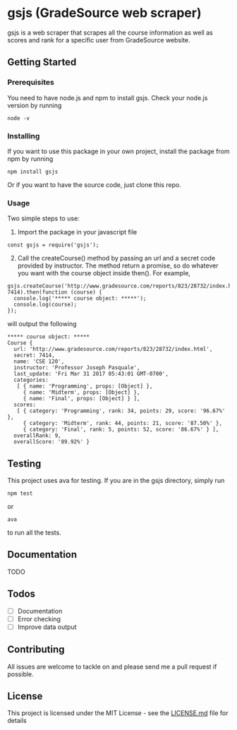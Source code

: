 # gsjs (GradeSource web scraper)
gsjs is a web scraper that scrapes all the course information as well as scores and rank for a specific user from GradeSource website.

## Getting Started

### Prerequisites

You need to have node.js and npm to install gsjs. Check your node.js version by running
```
node -v
```

### Installing

If you want to use this package in your own project, install the package from npm by running

```
npm install gsjs
```

Or if you want to have the source code, just clone this repo.

### Usage

Two simple steps to use:
1. Import the package in your javascript file

  ```
  const gsjs = require('gsjs');
  ```

2. Call the createCourse() method by passing an url and a secret code provided by instructor. The method return a promise, so do whatever you want with the course object inside then(). For example,
  ```
  gsjs.createCourse('http://www.gradesource.com/reports/823/28732/index.html', 7414).then(function (course) {
    console.log('***** course object: *****');
    console.log(course);
  });
  ```
will output the following

  ```
  ***** course object: *****
  Course {
    url: 'http://www.gradesource.com/reports/823/28732/index.html',
    secret: 7414,
    name: 'CSE 120',
    instructor: 'Professor Joseph Pasquale',
    last_update: 'Fri Mar 31 2017 05:43:01 GMT-0700',
    categories:
     [ { name: 'Programming', props: [Object] },
       { name: 'Midterm', props: [Object] },
       { name: 'Final', props: [Object] } ],
    scores:
     [ { category: 'Programming', rank: 34, points: 29, score: '96.67%' },
       { category: 'Midterm', rank: 44, points: 21, score: '87.50%' },
       { category: 'Final', rank: 5, points: 52, score: '86.67%' } ],
    overallRank: 9,
    overallScore: '89.92%' }
  ```

## Testing

This project uses ava for testing. If you are in the gsjs directory, simply run
```
npm test
```

or

```
ava
```

to run all the tests.

## Documentation
TODO

## Todos
- [ ] Documentation
- [ ] Error checking
- [ ] Improve data output

## Contributing

All issues are welcome to tackle on and please send me a pull request if possible.

## License

This project is licensed under the MIT License - see the [LICENSE.md](LICENSE.md) file for details
